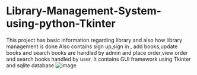 # Library-Management-System-using-python-Tkinter

This project has basic information regarding library and also how library management is done
Also contains sign up,sign in , add books,update books and search books are  handled by admin and place order,view order and search books handled by user.
It contains GUI framework using Tkinter and sqlite database
![image](https://github.com/SanikaKendre/Library-Management-System-using-python-Tkinter/assets/84505327/3ce72341-c429-4490-8dd2-35a895b2f55e)


